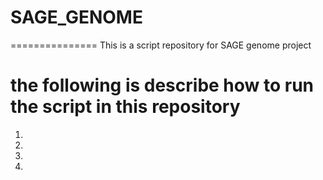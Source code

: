 # SAGE_GENOME
===============
This is a script repository for SAGE genome project

# the following is describe how to run the script in this repository

1.
2.
3.
4.


